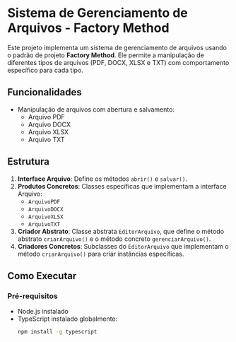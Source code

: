 # Sistema de Gerenciamento de Arquivos - Factory Method

Este projeto implementa um sistema de gerenciamento de arquivos usando o padrão de projeto **Factory Method**. Ele permite a manipulação de diferentes tipos de arquivos (PDF, DOCX, XLSX e TXT) com comportamento específico para cada tipo.

## Funcionalidades

- Manipulação de arquivos com abertura e salvamento:
  - Arquivo PDF
  - Arquivo DOCX
  - Arquivo XLSX
  - Arquivo TXT

## Estrutura

1. **Interface Arquivo**: Define os métodos `abrir()` e `salvar()`.
2. **Produtos Concretos**: Classes específicas que implementam a interface Arquivo:
   - `ArquivoPDF`
   - `ArquivoDOCX`
   - `ArquivoXLSX`
   - `ArquivoTXT`
3. **Criador Abstrato**: Classe abstrata `EditorArquivo`, que define o método abstrato `criarArquivo()` e o método concreto `gerenciarArquivo()`.
4. **Criadores Concretos**: Subclasses do `EditorArquivo` que implementam o método `criarArquivo()` para criar instâncias específicas.

## Como Executar

### Pré-requisitos

- Node.js instalado
- TypeScript instalado globalmente:
  ```bash
  npm install -g typescript
